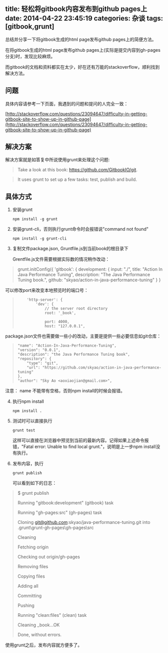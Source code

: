 title: 轻松将gitbook内容发布到github pages上
date: 2014-04-22 23:45:19
categories: 杂谈
tags: [gitbook,grunt]
---

总结并分享一下将gitbook生成的html page发布github pages上的简便方法。

<!--more-->

在将gitbook生成的html page发布github pages上(实际是提交内容到gh-pages 分支)时，发现比较麻烦。

而gitbook的文档和资料都实在太少，好在还有万能的stackoverflow，顺利找到解决方法。

## 问题 ##

具体内容请参考一下页面，我遇到的问题和提问的人完全一致：

[http://stackoverflow.com/questions/23094647/difficulty-in-getting-gitbook-site-to-show-up-in-github-page](http://stackoverflow.com/questions/23094647/difficulty-in-getting-gitbook-site-to-show-up-in-github-page)

## 解决方案 ##

解决方案就是如答复中所说使用grunt来处理这个问题:

> Take a look at this book: https://github.com/GitbookIO/git.

> It uses grunt to set up a few tasks: test, publish and build.

## 具体方式 ##

1. 安装grunt

	`npm install -g grunt`

2. 安装grunt-cli，否则执行grunt命令时会报错说"command not found"

	`npm install -g grunt-cli`

3. 复制文件package.json, Gruntfile.js到当前book的根目录下

	Grentfile.js文件需要根据实际数的情况稍作改动：

> 	grunt.initConfig({
>         'gitbook': {
>             development: {
>                 input: "./",
>                 title: "Action In Java Performance Tuning",
>                 description: "The Java Performance Tuning book.",
>                 github: "skyao/action-in-java-performance-tuning"
>             }
>         }

可以修改port来改变本地预览时的端口号：

>         'http-server': {
>             'dev': {
>                 // the server root directory
>                 root: '_book',
> 
>                 port: 4000,
>                 host: "127.0.0.1",

package.json文件也需要做一些小的改动，主要是提供一些必要信息如git仓库：

>     "name": "Action-In-Java-Performance-Tuning",
>     "version": "0.0.1",
>     "description": "the Java Performance Tuning book",
>     "repository": {
>         "type": "git",
>         "url": "https://github.com/skyao/action-in-java-performance-tuning"
>     },
>     "author": "Sky Ao <aoxiaojian@gmail.com>",

注意： name 不能带有空格，否则npm install的时候会报错。

4. 执行npm install

	`npm install .`

3. 测试时可以直接执行

    `grunt test`

	这样可以直接在浏览器中预览到当前的最新内容。记得如果上述命令报错，"Fatal error: Unable to find local grunt."，说明是上一步npm install没有执行。

4. 发布内容，执行

    `grunt publish`

	可以看到如下的日志：

> $ grunt publish
> 
> Running "gitbook:development" (gitbook) task
>
> Running "gh-pages:src" (gh-pages) task
> 
> Cloning git@github.com:skyao/java-performance-tuning.git into .grunt\grunt-gh-pages\gh-pages\src
>
> Cleaning
> 
> Fetching origin
> 
> Checking out origin/gh-pages
> 
> Removing files
> 
> Copying files
> 
> Adding all
> 
> Committing
> 
> Pushing
> 
> Running "clean:files" (clean) task
> 
> Cleaning _book...OK
> 
> Done, without errors.

使用grunt之后，发布内容就方便多了。


